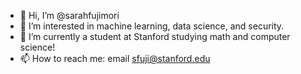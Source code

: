 - 👋 Hi, I’m @sarahfujimori
- 👀 I’m interested in machine learning, data science, and security.
- 🌱 I’m currently a student at Stanford studying math and computer science! 
- 📫 How to reach me: email sfuji@stanford.edu

<!---
sarahfujimori/sarahfujimori is a ✨ special ✨ repository because its `README.md` (this file) appears on your GitHub profile.
You can click the Preview link to take a look at your changes.
--->
